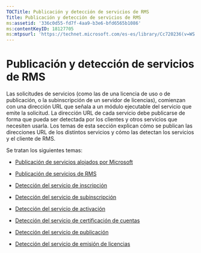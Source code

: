 ```yaml
---
TOCTitle: Publicación y detección de servicios de RMS
Title: Publicación y detección de servicios de RMS
ms:assetid: '336c0d55-fd7f-4aa9-b3e6-bfd6565b1086'
ms:contentKeyID: 18127705
ms:mtpsurl: 'https://technet.microsoft.com/es-es/library/Cc720236(v=WS.10)'
---
```


Publicación y detección de servicios de RMS
===========================================

Las solicitudes de servicios (como las de una licencia de uso o de publicación, o la subinscripción de un servidor de licencias), comienzan con una dirección URL que señala a un módulo ejecutable del servicio que emite la solicitud. La dirección URL de cada servicio debe publicarse de forma que pueda ser detectada por los clientes y otros servicios que necesiten usarla. Los temas de esta sección explican cómo se publican las direcciones URL de los distintos servicios y cómo las detectan los servicios y el cliente de RMS.

Se tratan los siguientes temas:

-   [Publicación de servicios alojados por Microsoft](https://technet.microsoft.com/7ee8cb4d-1b46-48be-8a4c-5ff6a458231a)

-   [Publicación de servicios de RMS](https://technet.microsoft.com/3cca9325-6bd3-49ad-aa3f-e0693205d3f4)

-   [Detección del servicio de inscripción](https://technet.microsoft.com/bbeb00bd-04e0-4df6-8615-76aa8125b620)

-   [Detección del servicio de subinscripción](https://technet.microsoft.com/b159953a-af38-4a9e-8c87-1aff5fb4e366)

-   [Detección del servicio de activación](https://technet.microsoft.com/e178d81b-b35c-4958-87ef-e077e2204b32)

-   [Detección del servicio de certificación de cuentas](https://technet.microsoft.com/293a2f91-4712-45ec-8b74-7533f4144cbd)

-   [Detección del servicio de publicación](https://technet.microsoft.com/5d500841-a202-4865-b5d2-d0775d4e1bbc)

-   [Detección del servicio de emisión de licencias](https://technet.microsoft.com/4eabbb76-b359-443a-b737-098c5659e9c6)